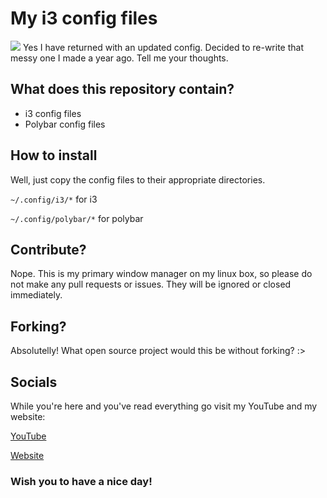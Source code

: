 # My i3 config files
<img src="https://files.malwarepad.com/.workspace.png">
Yes I have returned with an updated config. Decided to re-write that messy one I made a year ago. Tell me your thoughts.

## What does this repository contain?
- i3 config files
- Polybar config files

## How to install
Well, just copy the config files to their appropriate directories. 

``~/.config/i3/*`` for i3

``~/.config/polybar/*`` for polybar

## Contribute?
Nope. This is my primary window manager on my linux box, so please do not make any pull requests or issues. They will be ignored or closed immediately. 

## Forking?
Absolutelly! What open source project would this be without forking? :>

## Socials
While you're here and you've read everything go visit my YouTube and my website:

<a href="https://links.malwarepad.com/youtube">YouTube</a>

<a href="https://malwarepad.com">Website</a>

### Wish you to have a nice day! 
